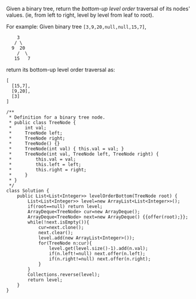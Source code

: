Given a binary tree, return the *bottom-up level order* traversal of its nodes' values. (ie, from left to right, level by level from leaf to root).

For example:
Given binary tree `[3,9,20,null,null,15,7]`,

```
    3
   / \
  9  20
    /  \
   15   7
```



return its bottom-up level order traversal as:

```
[
  [15,7],
  [9,20],
  [3]
]
```



```
/**
 * Definition for a binary tree node.
 * public class TreeNode {
 *     int val;
 *     TreeNode left;
 *     TreeNode right;
 *     TreeNode() {}
 *     TreeNode(int val) { this.val = val; }
 *     TreeNode(int val, TreeNode left, TreeNode right) {
 *         this.val = val;
 *         this.left = left;
 *         this.right = right;
 *     }
 * }
 */
class Solution {
    public List<List<Integer>> levelOrderBottom(TreeNode root) {
        List<List<Integer>> level=new ArrayList<List<Integer>>();
        if(root==null) return level;
        ArrayDeque<TreeNode> cur=new ArrayDeque();
        ArrayDeque<TreeNode> next=new ArrayDeque() {{offer(root);}};
        while(!next.isEmpty()){
            cur=next.clone();
            next.clear();
            level.add(new ArrayList<Integer>());
            for(TreeNode n:cur){
                level.get(level.size()-1).add(n.val);
                if(n.left!=null) next.offer(n.left);
                if(n.right!=null) next.offer(n.right);
            }
        }
        Collections.reverse(level);
        return level;
    }
}
```

